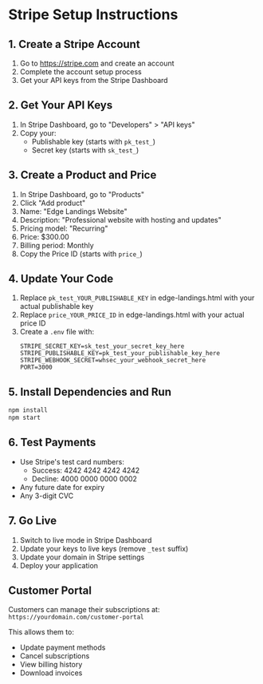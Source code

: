 # Stripe Setup Instructions

## 1. Create a Stripe Account
1. Go to https://stripe.com and create an account
2. Complete the account setup process
3. Get your API keys from the Stripe Dashboard

## 2. Get Your API Keys
1. In Stripe Dashboard, go to "Developers" > "API keys"
2. Copy your:
   - Publishable key (starts with `pk_test_`)
   - Secret key (starts with `sk_test_`)

## 3. Create a Product and Price
1. In Stripe Dashboard, go to "Products"
2. Click "Add product"
3. Name: "Edge Landings Website"
4. Description: "Professional website with hosting and updates"
5. Pricing model: "Recurring"
6. Price: $300.00
7. Billing period: Monthly
8. Copy the Price ID (starts with `price_`)

## 4. Update Your Code
1. Replace `pk_test_YOUR_PUBLISHABLE_KEY` in edge-landings.html with your actual publishable key
2. Replace `price_YOUR_PRICE_ID` in edge-landings.html with your actual price ID
3. Create a `.env` file with:
   ```
   STRIPE_SECRET_KEY=sk_test_your_secret_key_here
   STRIPE_PUBLISHABLE_KEY=pk_test_your_publishable_key_here
   STRIPE_WEBHOOK_SECRET=whsec_your_webhook_secret_here
   PORT=3000
   ```

## 5. Install Dependencies and Run
```bash
npm install
npm start
```

## 6. Test Payments
- Use Stripe's test card numbers:
  - Success: 4242 4242 4242 4242
  - Decline: 4000 0000 0000 0002
- Any future date for expiry
- Any 3-digit CVC

## 7. Go Live
1. Switch to live mode in Stripe Dashboard
2. Update your keys to live keys (remove `_test` suffix)
3. Update your domain in Stripe settings
4. Deploy your application

## Customer Portal
Customers can manage their subscriptions at:
`https://yourdomain.com/customer-portal`

This allows them to:
- Update payment methods
- Cancel subscriptions
- View billing history
- Download invoices
